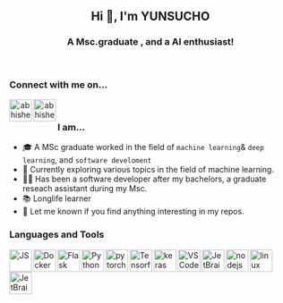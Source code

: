 <h2 align="center">Hi 👋, I'm YUNSUCHO</h2>
<h3 align="center">A Msc.graduate , and a AI enthusiast! </h3>
<br />

### Connect with me on...

<a align="center" href="https://www.linkedin.com/in/yunsu-c-a387b2176/" target="blank">
  <img class ="center" align="left" src="https://cdn.jsdelivr.net/npm/simple-icons@3.0.1/icons/linkedin.svg" alt="abhishek" width="40px" />
</a>
<a align="center" href="https://www.researchgate.net/profile/Yunsu_Cho" target="blank">
  <img class= "center" align="left" src="https://cdn.jsdelivr.net/npm/simple-icons@3.13.0/icons/researchgate.svg" alt="abhishek" width="40px" />
</a>
<br />

### I am...
* 🎓 A MSc graduate worked  in the field of `machine learning`& `deep learning`, and `software develoment` 
* 🔭 Currently exploring various topics in the field of machine learning.
* 👨‍💻 Has been a software developer after my bachelors, a graduate reseach assistant during my Msc. 
* 📚 Longlife learner 
* 📄 Let me known if you find anything interesting in my repos. 

### Languages and Tools

<img align="left" src="https://simpleicons.org/icons/javascript.svg" alt="JS" height="40px" />
<img align="left" src="https://simpleicons.org/icons/docker.svg" alt="Docker" height="40px" />
<img align="left" src="https://simpleicons.org/icons/flask.svg" alt="Flask" height="40px" />
<img align="left" src="https://simpleicons.org/icons/python.svg" alt="Python" height="40px" />
<img align="left" src="https://simpleicons.org/icons/pytorch.svg" alt="pytorch" height="40px" />
<img align="left" src="https://simpleicons.org/icons/tensorflow.svg" alt="Tensorflow" height="40px" />
<img align="left" src="https://simpleicons.org/icons/keras.svg" alt="keras" height="40px" />
<img align="left" src="https://simpleicons.org/icons/visualstudiocode.svg" alt="VSCode" height="40px" />
<img align="left" src="https://simpleicons.org/icons/jetbrains.svg" alt="JetBrains Tools" height="40px" />
<img align="left" src="https://simpleicons.org/icons/node-dot-js.svg" alt="nodejs" height="40px" />
<img align="left" src="https://simpleicons.org/icons/linux.svg" alt="linux" height="40px" />
<img align="left" src="https://simpleicons.org/icons/mysql.svg" alt="JetBrains Tools" height="40px" />
<br />
<br />
<br />
